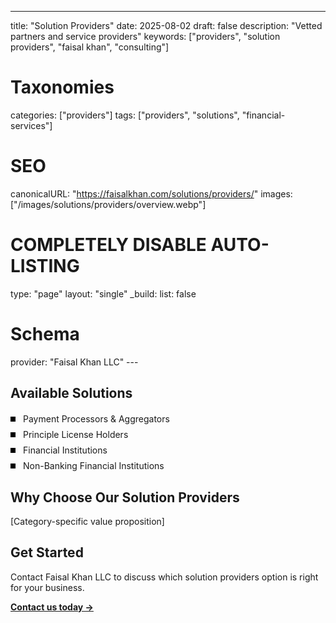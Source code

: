 ---
title: "Solution Providers"
date: 2025-08-02
draft: false
description: "Vetted partners and service providers"
keywords: ["providers", "solution providers", "faisal khan", "consulting"]

# Taxonomies  
categories: ["providers"]
tags: ["providers", "solutions", "financial-services"]

# SEO
canonicalURL: "https://faisalkhan.com/solutions/providers/"
images: ["/images/solutions/providers/overview.webp"]

# COMPLETELY DISABLE AUTO-LISTING
type: "page"
layout: "single"
_build:
  list: false

# Schema
provider: "Faisal Khan LLC"
---<style>
/* Theme-responsive bullet colors */
.theme-bullet {
  background-color: #000000 !important; /* Black in light mode */
}

.dark .theme-bullet {
  background-color: #ffffff !important; /* White in dark mode */
}
</style>

## Available Solutions

<ul style="padding-left: 0; margin: 20px 0;">
<li style="list-style: none; position: relative; padding-left: 20px; margin-bottom: 8px;"><span class="theme-bullet" style="position: absolute; left: 0; top: 50%; transform: translateY(-50%); width: 8px; height: 8px; background-color: #000000; display: inline-block;"></span><a href="/solutions/providers/payment-processors-aggregators/" style="text-decoration: none; color: inherit;">Payment Processors & Aggregators</a></li>
<li style="list-style: none; position: relative; padding-left: 20px; margin-bottom: 8px;"><span class="theme-bullet" style="position: absolute; left: 0; top: 50%; transform: translateY(-50%); width: 8px; height: 8px; background-color: #000000; display: inline-block;"></span><a href="/solutions/providers/principle-license-holders/" style="text-decoration: none; color: inherit;">Principle License Holders</a></li>
<li style="list-style: none; position: relative; padding-left: 20px; margin-bottom: 8px;"><span class="theme-bullet" style="position: absolute; left: 0; top: 50%; transform: translateY(-50%); width: 8px; height: 8px; background-color: #000000; display: inline-block;"></span><a href="/solutions/providers/financial-institutions/" style="text-decoration: none; color: inherit;">Financial Institutions</a></li>
<li style="list-style: none; position: relative; padding-left: 20px; margin-bottom: 8px;"><span class="theme-bullet" style="position: absolute; left: 0; top: 50%; transform: translateY(-50%); width: 8px; height: 8px; background-color: #000000; display: inline-block;"></span><a href="/solutions/providers/non-banking-financial-institutions/" style="text-decoration: none; color: inherit;">Non-Banking Financial Institutions</a></li>

</ul>

## Why Choose Our Solution Providers

[Category-specific value proposition]

## Get Started

Contact Faisal Khan LLC to discuss which solution providers option is right for your business.

**[Contact us today →](mailto:contact@faisalkhan.com)**
